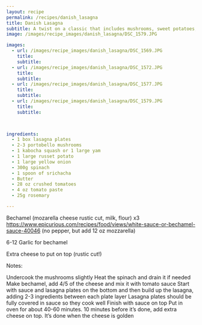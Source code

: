 ```yaml
---
layout: recipe 
permalink: /recipes/danish_lasagna
title: Danish Lasagna
subtitle: A twist on a classic that includes mushrooms, sweet potatoes, and béchamel.
image: /images/recipe_images/danish_lasagna/DSC_1579.JPG

images:
  - url: /images/recipe_images/danish_lasagna/DSC_1569.JPG
    title: 
    subtitle: 
  - url: /images/recipe_images/danish_lasagna/DSC_1572.JPG
    title: 
    subtitle: 
  - url: /images/recipe_images/danish_lasagna/DSC_1577.JPG
    title: 
    subtitle: 
  - url: /images/recipe_images/danish_lasagna/DSC_1579.JPG
    title: 
    subtitle: 


  
ingredients:
  - 1 box lasagna plates
  - 2-3 portobello mushrooms
  - 1 kabocha squash or 1 large yam
  - 1 large russet potato
  - 1 large yellow onion
  - 300g spinach
  - 1 spoon of srichacha
  - Butter
  - 28 oz crushed tomatoes
  - 4 oz tomato paste
  - 25g rosemary

---
```


Bechamel (mozarella cheese rustic cut, milk, flour) x3 https://www.epicurious.com/recipes/food/views/white-sauce-or-bechamel-sauce-40046 (no pepper, but add 12 oz mozzarella)

6-12 Garlic for bechamel

Extra cheese to put on top (rustic cut!)



Notes:

Undercook the mushrooms slightly
Heat the spinach and drain it if needed
Make bechamel, add 4/5 of the cheese and mix it with tomato sauce
Start with sauce and lasagna plates on the bottom and then build up the lasagna, adding 2-3 ingredients between each plate layer
Lasagna plates should be fully covered in sauce so they cook well
Finish with sauce on top
Put in oven for about 40-60 minutes. 10 minutes before it’s done, add extra cheese on top. It’s done when the cheese is golden

  
  

